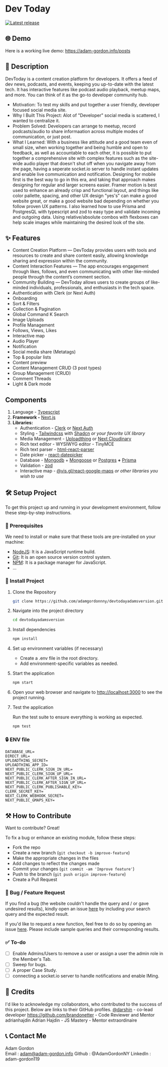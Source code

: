 # Dev Today

[![Latest release](https://gitnote.s3.us-east-2.amazonaws.com/tsconfig.png)](https://dev-today.adam-gordon.info)


## 🌐 Demo

Here is a working live demo: https://adam-gordon.info/posts

## 📝 Description

DevToday is a content creation platform for developers. It offers a feed of dev news, podcasts, and events, keeping you up-to-date with the latest tech. It has interactive features like podcast audio playback, meetup maps, and more. You can think of it as the go-to developer community hub.

- Motivation: To test my skills and put together a user friendly, developer focused social media site.
- Why I Built This Project: Alot of "Developer" social media is scattered, I wanted to centralize it.
- Problem Solved: Developers can arrange to meetup, record podcasts/audio to share informaation across multiple modes of communication, or just post.
- What I Learned: With a business like attitude and a good team even of small size, when working together and being humble and open to feedback, as well as accountable to each other, it is possible to put together a comprehensive site with complex features such as the site-wide audio player that doesn't shut off when you navigate away from the page, having a seperate socket.io server to handle instant updates and enable live communication and notification.  Designing for mobile first is the best way to go in this era, and taking that approach makes designing for regular and larger screens easier.  Framer motion is best used to enhance an already crisp and functional layout, and things like color pallette, spacing, and other UX design "yes's" can make a good website great, or make a good website bad depending on whether you follow proven UX patterns.  I also learned how to use Prisma and PostgresQL with typescript and zod to easy type and validate incoming and outgoing data.  Using relative/absolute combos with flexboxes can help scale images while maintaining the desired look of the site.

## ✨ Features

- Content Creation Platform — DevToday provides users with tools and resources to create and share content easily, allowing knowledge sharing and expression within the community.
- Content Interaction Features — The app encourages engagement through likes, follows, and even communicating with other like-minded people through the content’s comment section.
- Community Building — DevToday allows users to create groups of like-minded individuals, professionals, and enthusiasts in the tech space.
- Authentication with Clerk (or Next Auth)
- Onboarding
- Sort & Filters
- Collection & Pagination
- Global Command K Search
- Image Uploads
- Profile Management
- Follows, Views, Likes
- Interactive map
- Audio Player
- Notification
- Social media share (Metatags)
- Top & popular lists
- Content preview
- Content Management CRUD (3 post types)
- Group Management (CRUD)
- Comment Threads
- Light & Dark mode

## Components

1. Language - [Typescript](https://www.typescriptlang.org/)
2. **Framework -** [Next.js](https://nextjs.org/)
3. **Libraries:**
   - Authentication - [Clerk](https://clerk.com/) or [Next Auth](https://next-auth.js.org/)
   - Styling - [Tailwindcss](https://tailwindcss.com/) with [Shadcn](https://ui.shadcn.com/) _or your favorite UX library_
   - Media Management - [Uploadthing](https://uploadthing.com/) or [Next Cloudinary](https://next.cloudinary.dev/)
   - Rich text editor - WYSIWYG editor - TinyMCE
   - Rich text parser - [html-react-parser](https://www.npmjs.com/package/html-react-parser)
   - Date picker - [react-datepicker](https://reactdatepicker.com/)
   - Database - [Mongodb](https://www.mongodb.com/) + [Mongoose](https://mongoosejs.com/docs/) or [Postgres](https://www.postgresql.org/) **+** [Prisma](https://www.prisma.io/)
   - Validation - [zod](https://zod.dev/)
   - Interactive map - [@vis.gl/react-google-maps](<[https://react-leaflet.js.org/](https://visgl.github.io/react-google-maps/)>) _or other libraries you wish to use_

## 🛠️ Setup Project

To get this project up and running in your development environment, follow these step-by-step instructions.

### 🍴 Prerequisites

We need to install or make sure that these tools are pre-installed on your machine:

- [NodeJS](https://nodejs.org/en/download/): It is a JavaScript runtime build.
- [Git](https://git-scm.com/downloads): It is an open source version control system.
- [NPM](https://docs.npmjs.com/getting-started/installing-node): It is a package manager for JavaScript.
- ...

### 🚀 Install Project

1. Clone the Repository

   ```bash
   git clone https://github.com/adamgordonnny/devtodayadamsversion.git
   ```

2. Navigate into the project directory

   ```bash
   cd devtodayadamsversion
   ```

3. Install dependencies

   ```bash
   npm install
   ```

4. Set up environment variables (if necessary)

   - Create a .env file in the root directory.
   - Add environment-specific variables as needed.

5. Start the application

   ```bash
   npm start
   ```

6. Open your web browser and navigate to <a href="http://localhost:3000" target="_blank">http://localhost:3000</a> to see the project running.

7. Test the application

   Run the test suite to ensure everything is working as expected.

   ```bash
   npm test
   ```

### 🔒 ENV file

```ENV
DATABASE_URL=
DIRECT_URL=
UPLOADTHING_SECRET=
UPLOADTHING_APP_ID=
NEXT_PUBLIC_CLERK_SIGN_IN_URL=
NEXT_PUBLIC_CLERK_SIGN_UP_URL=
NEXT_PUBLIC_CLERK_AFTER_SIGN_IN_URL=
NEXT_PUBLIC_CLERK_AFTER_SIGN_UP_URL=
NEXT_PUBLIC_CLERK_PUBLISHABLE_KEY=
CLERK_SECRET_KEY=
NEXT_CLERK_WEBHOOK_SECRET=
NEXT_PUBLIC_GMAPS_KEY=
```

## ⚒️ How to Contribute

Want to contribute? Great!

To fix a bug or enhance an existing module, follow these steps:

- Fork the repo
- Create a new branch (`git checkout -b improve-feature`)
- Make the appropriate changes in the files
- Add changes to reflect the changes made
- Commit your changes (`git commit -am 'Improve feature'`)
- Push to the branch (`git push origin improve-feature`)
- Create a Pull Request

### 📩 Bug / Feature Request

If you find a bug (the website couldn't handle the query and / or gave undesired results), kindly open an issue [here](https://github.com/adamgordonny/devtodayadamsversion/issues/new) by including your search query and the expected result.

If you'd like to request a new function, feel free to do so by opening an issue [here](https://github.com/adamgordonny/devtodayadamsversion/issues/new). Please include sample queries and their corresponding results.

### ✅ To-do

- [ ] Enable Admins/Users to remove a user or assign a user the admin role in the Member's Tab.
- [ ] Sweep for bugs.
- [ ] A proper Case Study.
- [ ] connecting a socket.io server to handle notifications and enable IMing.

## 📜 Credits
I'd like to acknowledge my collaborators, who contributed to the success of this project. Below are links to their GitHub profiles.
[@darshin](https://github.com/DDVVPP) - co-lead developer
https://github.com/brandonetter - Code Reviewer and Mentor
adrianhajdin Adrian Hajdin - JS Mastery - Mentor extraordinaire







## 📞 Contact Me

Adam Gordon <br />
Email : adam@adam-gordon.info
Github : @AdamGordonNY
LinkedIn : adam-gordon119
